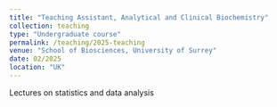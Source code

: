 ```yaml
---
title: "Teaching Assistant, Analytical and Clinical Biochemistry"
collection: teaching
type: "Undergraduate course"
permalink: /teaching/2025-teaching
venue: "School of Biosciences, University of Surrey"
date: 02/2025
location: "UK"
---
```


Lectures on statistics and data analysis
